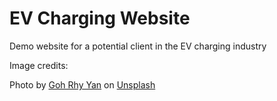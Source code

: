 # EV Charging Website

Demo website for a potential client in the EV charging industry

Image credits:

Photo by <a href="https://unsplash.com/@gohrhyyan?utm_content=creditCopyText&utm_medium=referral&utm_source=unsplash">Goh Rhy Yan</a> on <a href="https://unsplash.com/photos/panning-photography-of-ferrari-458-on-road-f_SDCASisgs?utm_content=creditCopyText&utm_medium=referral&utm_source=unsplash">Unsplash</a>
  